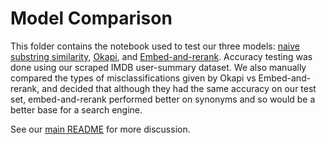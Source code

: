 # Model Comparison

This folder contains the notebook used to test our three models: [naive substring similarity](substring_similarity.ipynb), [Okapi](okapi_bm25.ipynb), and [Embed-and-rerank](embed_and_rerank.ipynb).
Accuracy testing was done using our scraped IMDB user-summary dataset. We also manually compared the types of misclassifications given by Okapi vs Embed-and-rerank, and decided that although they had the same accuracy on our test set, embed-and-rerank performed better on synonyms and so would be a better base for a search engine.

See our [main README](../../README.md#classifier) for more discussion.
